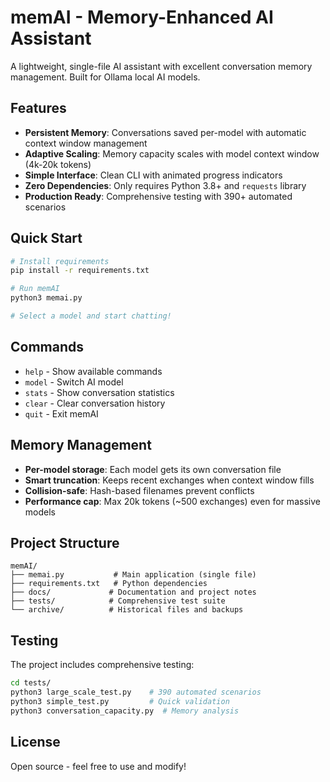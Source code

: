 # memAI - Memory-Enhanced AI Assistant

A lightweight, single-file AI assistant with excellent conversation memory management. Built for Ollama local AI models.

## Features

- **Persistent Memory**: Conversations saved per-model with automatic context window management
- **Adaptive Scaling**: Memory capacity scales with model context window (4k-20k tokens)
- **Simple Interface**: Clean CLI with animated progress indicators
- **Zero Dependencies**: Only requires Python 3.8+ and `requests` library
- **Production Ready**: Comprehensive testing with 390+ automated scenarios

## Quick Start

```bash
# Install requirements
pip install -r requirements.txt

# Run memAI
python3 memai.py

# Select a model and start chatting!
```

## Commands

- `help` - Show available commands
- `model` - Switch AI model
- `stats` - Show conversation statistics
- `clear` - Clear conversation history
- `quit` - Exit memAI

## Memory Management

- **Per-model storage**: Each model gets its own conversation file
- **Smart truncation**: Keeps recent exchanges when context window fills
- **Collision-safe**: Hash-based filenames prevent conflicts
- **Performance cap**: Max 20k tokens (~500 exchanges) even for massive models

## Project Structure

```
memAI/
├── memai.py           # Main application (single file)
├── requirements.txt   # Python dependencies
├── docs/             # Documentation and project notes
├── tests/            # Comprehensive test suite
└── archive/          # Historical files and backups
```

## Testing

The project includes comprehensive testing:

```bash
cd tests/
python3 large_scale_test.py    # 390 automated scenarios
python3 simple_test.py         # Quick validation
python3 conversation_capacity.py  # Memory analysis
```

## License

Open source - feel free to use and modify!
